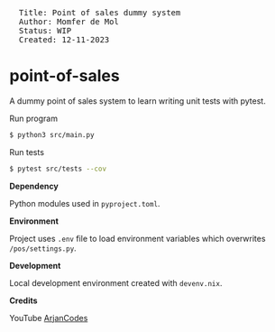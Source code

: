 
<pre>
  Title: Point of sales dummy system
  Author: Momfer de Mol
  Status: WIP
  Created: 12-11-2023
</pre>

# point-of-sales

A dummy point of sales system to learn writing unit tests with pytest.

Run program
```sh
$ python3 src/main.py
```

Run tests
```sh
$ pytest src/tests --cov
```

**Dependency**

Python modules used in `pyproject.toml`.

**Environment**

Project uses `.env` file to load environment variables which overwrites `/pos/settings.py`.

**Development**

Local development environment created with `devenv.nix`.

**Credits**

YouTube [ArjanCodes](https://www.youtube.com/@ArjanCodes/videos)